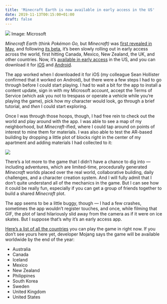 ```yaml
---
title: 'Minecraft Earth is now available in early access in the US'
date: 2019-11-13T00:15:00+01:00
draft: false
---
```


![](https://cdn.vox-cdn.com/thumbor/AnWzV5g7Te4ke-G-AvwaJpqYBzY=/159x0:1881x1148/1310x873/cdn.vox-cdn.com/uploads/chorus_image/image/65686569/minecraftearth.0.jpg) Image: Microsoft

_Minecraft Earth_ (think _Pokémon Go,_ but _Minecraft)_ was [first revealed in May](https://www.theverge.com/2019/5/17/18627341/minecraft-earth-ios-android-free-ar-game-features-pokemon-go), and following [its beta](https://www.theverge.com/2019/8/22/20828226/minecraft-earth-beta-android-sign-up-link-features), it’s been slowly rolling out in early access across the world, first hitting Canada, Mexico, New Zealand, the UK, and other countries. Now, it’s [available in early access](https://www.minecraft.net/en-us/earth) in the US, and you can download it for [iOS](https://apps.apple.com/us/app/minecraft-earth/id1467316099) and [Android](https://play.google.com/store/apps/details?id=com.mojang.minecraftearth&hl=en_US).

The app worked when I downloaded it for iOS (my colleague Sean Hollister confirmed that it worked on Android), but there were a few steps I had to go through before I could start playing. I had to wait a bit for the app to install a content update, sign in with my Microsoft account, accept the Terms of Service (which ask you not to trespass or operate a vehicle while you’re playing the game), pick how my character would look, go through a brief tutorial, and _then_ I could start exploring.

Once I was through those hoops, though, I had free rein to check out the world and play around with the app. I was able to see a map of my neighborhood, but _Minecraft_\-ified, where I could tap around on points of interest to mine them for materials. I was also able to test the AR-based building by dropping a little plot of blocks right in the center of my apartment and adding materials I had collected to it:

![ ](https://cdn.vox-cdn.com/thumbor/vVkE_bNySwgO9LNUXh20RDT1Qjo=/400x0/filters:no_upscale()/cdn.vox-cdn.com/uploads/chorus_asset/file/19370317/giphy.gif)

There’s a lot more to the game that I didn’t have a chance to dig into — including adventures, which are limited-time, procedurally generated _Minecraft_ worlds placed over the real world, collaborative building, daily challenges, and a character creation system. And I will fully admit that I don’t quite understand all of the mechanics in the game. But I can see how it could be really fun, especially if you can get a group of friends together to build a shared _Minecraft_ plot.

The app seems to be a little buggy, though — I had a few crashes, sometimes the app wouldn’t register touches, and once, while filming that GIF, the plot of land hilariously slid away from the camera as if it were on ice skates. But I suppose that’s why it’s an early access app.

[Here’s a list of all the countries](https://www.minecraft.net/es-es/article/minecraft-earth-early-access) you can play the game in right now. If you don’t see yours here yet, developer Mojang says the game will be available worldwide by the end of the year:

*   Australia
*   Canada
*   Iceland
*   Mexico
*   New Zealand
*   Philippines
*   South Korea
*   Sweden
*   United Kingdom
*   United States
